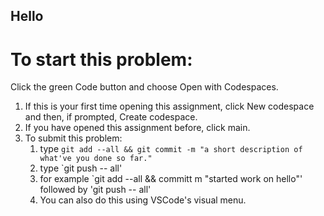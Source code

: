 ## Hello
# To start this problem:

Click the green Code button and choose Open with Codespaces.
1. If this is your first time opening this assignment, click New codespace and then, if prompted, Create codespace.
2. If you have opened this assignment before, click main.
3. To submit this problem: 
   1. type `git add --all && git commit -m "a short description of what've you done so far."`
   2. type `git push -- all'
   3. for example `git add --all && committ m "started work on hello"' followed by 'git push -- all'
   4. You can also do this using VSCode's visual menu.

